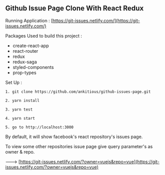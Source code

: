 ## Github Issue Page Clone With React Redux

Running Application : [https://git-issues.netlify.com/](https://git-issues.netlify.com/)  <br />

Packages Used to build this project : 
- create-react-app
- react-router
- redux
- redux-saga
- styled-components
- prop-types


Set Up :

```
1. git clone https://github.com/ankitious/github-issues-page.git

2. yarn install 

3. yarn test

4. yarn start

5. go to http://localhost:3000
```

By default, it will show facebook's react repository's issues page.

To view some other repositories issue page give query parameter's as owner & repo.

 ---> [https://git-issues.netlify.com/?owner=vuejs&repo=vue](https://git-issues.netlify.com/?owner=vuejs&repo=vue)
